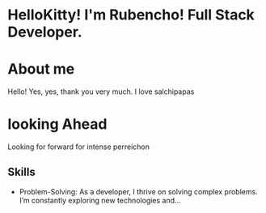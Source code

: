 # HelloKitty! I'm Rubencho! Full Stack Developer.

# About me

 Hello! Yes, yes, thank you very much. I love salchipapas

# looking Ahead

Looking for forward for intense perreichon 

## Skills
- Problem-Solving: As a developer, I thrive on solving complex problems. I’m constantly exploring new technologies and...

